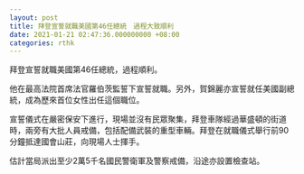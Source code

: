 ```yaml
---
layout: post
title: 拜登宣誓就職美國第46任總統　過程大致順利
date: 2021-01-21 02:47:36.000000000 +08:00
categories: rthk
---
```


拜登宣誓就職美國第46任總統，過程順利。

他在最高法院首席法官羅伯茨監誓下宣誓就職。另外，賀錦麗亦宣誓就任美國副總統，成為歷來首位女性出任這個職位。

宣誓儀式在嚴密保安下進行，現場並沒有民眾聚集，拜登車隊經過華盛頓的街道時，兩旁有大批人員戒備，包括配備武裝的重型車輛。拜登在就職儀式舉行前90分鐘抵達國會山莊，向現場人士揮手。

估計當局派出至少2萬5千名國民警衛軍及警察戒備，沿途亦設置檢查站。
